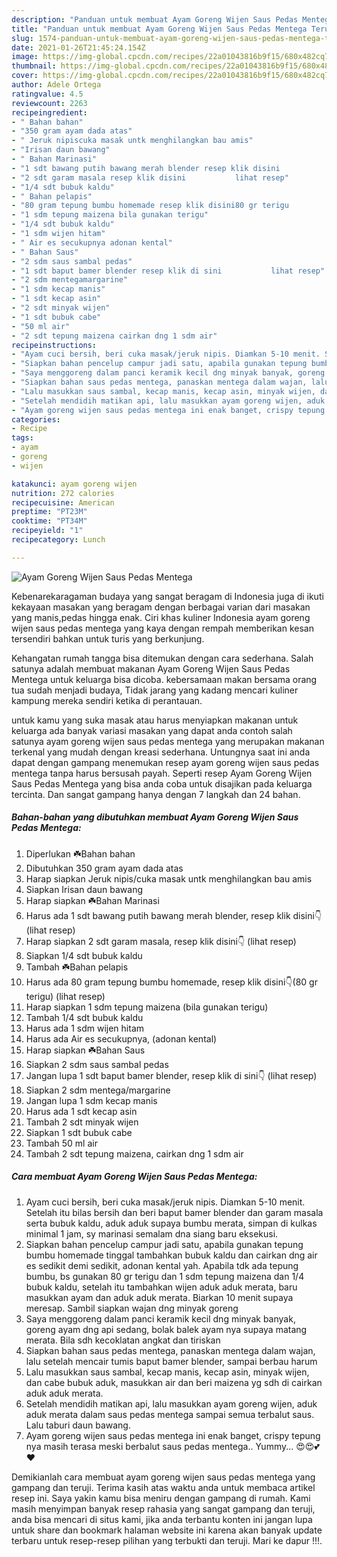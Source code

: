 ```yaml
---
description: "Panduan untuk membuat Ayam Goreng Wijen Saus Pedas Mentega Teruji"
title: "Panduan untuk membuat Ayam Goreng Wijen Saus Pedas Mentega Teruji"
slug: 1574-panduan-untuk-membuat-ayam-goreng-wijen-saus-pedas-mentega-teruji
date: 2021-01-26T21:45:24.154Z
image: https://img-global.cpcdn.com/recipes/22a01043816b9f15/680x482cq70/ayam-goreng-wijen-saus-pedas-mentega-foto-resep-utama.jpg
thumbnail: https://img-global.cpcdn.com/recipes/22a01043816b9f15/680x482cq70/ayam-goreng-wijen-saus-pedas-mentega-foto-resep-utama.jpg
cover: https://img-global.cpcdn.com/recipes/22a01043816b9f15/680x482cq70/ayam-goreng-wijen-saus-pedas-mentega-foto-resep-utama.jpg
author: Adele Ortega
ratingvalue: 4.5
reviewcount: 2263
recipeingredient:
- " Bahan bahan"
- "350 gram ayam dada atas"
- " Jeruk nipiscuka masak untk menghilangkan bau amis"
- "Irisan daun bawang"
- " Bahan Marinasi"
- "1 sdt bawang putih bawang merah blender resep klik disini           lihat resep"
- "2 sdt garam masala resep klik disini           lihat resep"
- "1/4 sdt bubuk kaldu"
- " Bahan pelapis"
- "80 gram tepung bumbu homemade resep klik disini80 gr terigu           lihat resep"
- "1 sdm tepung maizena bila gunakan terigu"
- "1/4 sdt bubuk kaldu"
- "1 sdm wijen hitam"
- " Air es secukupnya adonan kental"
- " Bahan Saus"
- "2 sdm saus sambal pedas"
- "1 sdt baput bamer blender resep klik di sini           lihat resep"
- "2 sdm mentegamargarine"
- "1 sdm kecap manis"
- "1 sdt kecap asin"
- "2 sdt minyak wijen"
- "1 sdt bubuk cabe"
- "50 ml air"
- "2 sdt tepung maizena cairkan dng 1 sdm air"
recipeinstructions:
- "Ayam cuci bersih, beri cuka masak/jeruk nipis. Diamkan 5-10 menit. Setelah itu bilas bersih dan beri baput bamer blender dan garam masala serta bubuk kaldu, aduk aduk supaya bumbu merata, simpan di kulkas minimal 1 jam, sy marinasi semalam dna siang baru eksekusi."
- "Siapkan bahan pencelup campur jadi satu, apabila gunakan tepung bumbu homemade tinggal tambahkan bubuk kaldu dan cairkan dng air es sedikit demi sedikit, adonan kental yah. Apabila tdk ada tepung bumbu, bs gunakan 80 gr terigu dan 1 sdm tepung maizena dan 1/4 bubuk kaldu, setelah itu tambahkan wijen aduk aduk merata, baru masukkan ayam dan aduk aduk merata. Biarkan 10 menit supaya meresap. Sambil siapkan wajan dng minyak goreng"
- "Saya menggoreng dalam panci keramik kecil dng minyak banyak, goreng ayam dng api sedang, bolak balek ayam nya supaya matang merata. Bila sdh kecoklatan angkat dan tiriskan"
- "Siapkan bahan saus pedas mentega, panaskan mentega dalam wajan, lalu setelah mencair tumis baput bamer blender, sampai berbau harum"
- "Lalu masukkan saus sambal, kecap manis, kecap asin, minyak wijen, dan cabe bubuk aduk, masukkan air dan beri maizena yg sdh di cairkan aduk aduk merata."
- "Setelah mendidih matikan api, lalu masukkan ayam goreng wijen, aduk aduk merata dalam saus pedas mentega sampai semua terbalut saus. Lalu taburi daun bawang."
- "Ayam goreng wijen saus pedas mentega ini enak banget, crispy tepung nya masih terasa meski berbalut saus pedas mentega.. Yummy... 😍😍💕❤️"
categories:
- Recipe
tags:
- ayam
- goreng
- wijen

katakunci: ayam goreng wijen 
nutrition: 272 calories
recipecuisine: American
preptime: "PT23M"
cooktime: "PT34M"
recipeyield: "1"
recipecategory: Lunch

---
```



![Ayam Goreng Wijen Saus Pedas Mentega](https://img-global.cpcdn.com/recipes/22a01043816b9f15/680x482cq70/ayam-goreng-wijen-saus-pedas-mentega-foto-resep-utama.jpg)

Kebenarekaragaman budaya yang sangat beragam di Indonesia juga di ikuti kekayaan masakan yang beragam dengan berbagai varian dari masakan yang manis,pedas hingga enak. Ciri khas kuliner Indonesia ayam goreng wijen saus pedas mentega yang kaya dengan rempah memberikan kesan tersendiri bahkan untuk turis yang berkunjung.


Kehangatan rumah tangga bisa ditemukan dengan cara sederhana. Salah satunya adalah membuat makanan Ayam Goreng Wijen Saus Pedas Mentega untuk keluarga bisa dicoba. kebersamaan makan bersama orang tua sudah menjadi budaya, Tidak jarang yang kadang mencari kuliner kampung mereka sendiri ketika di perantauan.



untuk kamu yang suka masak atau harus menyiapkan makanan untuk keluarga ada banyak variasi masakan yang dapat anda contoh salah satunya ayam goreng wijen saus pedas mentega yang merupakan makanan terkenal yang mudah dengan kreasi sederhana. Untungnya saat ini anda dapat dengan gampang menemukan resep ayam goreng wijen saus pedas mentega tanpa harus bersusah payah.
Seperti resep Ayam Goreng Wijen Saus Pedas Mentega yang bisa anda coba untuk disajikan pada keluarga tercinta. Dan sangat gampang hanya dengan 7 langkah dan 24 bahan.


<!--inarticleads1-->

##### Bahan-bahan yang dibutuhkan membuat Ayam Goreng Wijen Saus Pedas Mentega:

1. Diperlukan  ☘️Bahan bahan
1. Dibutuhkan 350 gram ayam dada atas
1. Harap siapkan  Jeruk nipis/cuka masak untk menghilangkan bau amis
1. Siapkan Irisan daun bawang
1. Harap siapkan  ☘️Bahan Marinasi
1. Harus ada 1 sdt bawang putih bawang merah blender, resep klik disini👇           (lihat resep)
1. Harap siapkan 2 sdt garam masala, resep klik disini👇           (lihat resep)
1. Siapkan 1/4 sdt bubuk kaldu
1. Tambah  ☘️Bahan pelapis
1. Harus ada 80 gram tepung bumbu homemade, resep klik disini👇(80 gr terigu)           (lihat resep)
1. Harap siapkan 1 sdm tepung maizena (bila gunakan terigu)
1. Tambah 1/4 sdt bubuk kaldu
1. Harus ada 1 sdm wijen hitam
1. Harus ada  Air es secukupnya, (adonan kental)
1. Harap siapkan  ☘️Bahan Saus
1. Siapkan 2 sdm saus sambal pedas
1. Jangan lupa 1 sdt baput bamer blender, resep klik di sini👇           (lihat resep)
1. Siapkan 2 sdm mentega/margarine
1. Jangan lupa 1 sdm kecap manis
1. Harus ada 1 sdt kecap asin
1. Tambah 2 sdt minyak wijen
1. Siapkan 1 sdt bubuk cabe
1. Tambah 50 ml air
1. Tambah 2 sdt tepung maizena, cairkan dng 1 sdm air




<!--inarticleads2-->

##### Cara membuat  Ayam Goreng Wijen Saus Pedas Mentega:

1. Ayam cuci bersih, beri cuka masak/jeruk nipis. Diamkan 5-10 menit. Setelah itu bilas bersih dan beri baput bamer blender dan garam masala serta bubuk kaldu, aduk aduk supaya bumbu merata, simpan di kulkas minimal 1 jam, sy marinasi semalam dna siang baru eksekusi.
1. Siapkan bahan pencelup campur jadi satu, apabila gunakan tepung bumbu homemade tinggal tambahkan bubuk kaldu dan cairkan dng air es sedikit demi sedikit, adonan kental yah. Apabila tdk ada tepung bumbu, bs gunakan 80 gr terigu dan 1 sdm tepung maizena dan 1/4 bubuk kaldu, setelah itu tambahkan wijen aduk aduk merata, baru masukkan ayam dan aduk aduk merata. Biarkan 10 menit supaya meresap. Sambil siapkan wajan dng minyak goreng
1. Saya menggoreng dalam panci keramik kecil dng minyak banyak, goreng ayam dng api sedang, bolak balek ayam nya supaya matang merata. Bila sdh kecoklatan angkat dan tiriskan
1. Siapkan bahan saus pedas mentega, panaskan mentega dalam wajan, lalu setelah mencair tumis baput bamer blender, sampai berbau harum
1. Lalu masukkan saus sambal, kecap manis, kecap asin, minyak wijen, dan cabe bubuk aduk, masukkan air dan beri maizena yg sdh di cairkan aduk aduk merata.
1. Setelah mendidih matikan api, lalu masukkan ayam goreng wijen, aduk aduk merata dalam saus pedas mentega sampai semua terbalut saus. Lalu taburi daun bawang.
1. Ayam goreng wijen saus pedas mentega ini enak banget, crispy tepung nya masih terasa meski berbalut saus pedas mentega.. Yummy... 😍😍💕❤️




Demikianlah cara membuat ayam goreng wijen saus pedas mentega yang gampang dan teruji. Terima kasih atas waktu anda untuk membaca artikel resep ini. Saya yakin kamu bisa meniru dengan gampang di rumah. Kami masih menyimpan banyak resep rahasia yang sangat gampang dan teruji, anda bisa mencari di situs kami, jika anda terbantu konten ini jangan lupa untuk share dan bookmark halaman website ini karena akan banyak update terbaru untuk resep-resep pilihan yang terbukti dan teruji. Mari ke dapur !!!. 
